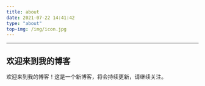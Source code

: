```yaml
---
title: about
date: 2021-07-22 14:41:42
type: "about"
top-img: /img/icon.jpg
---
```


---

## 欢迎来到我的博客

欢迎来到我的博客！这是一个新博客，将会持续更新，请继续关注。
